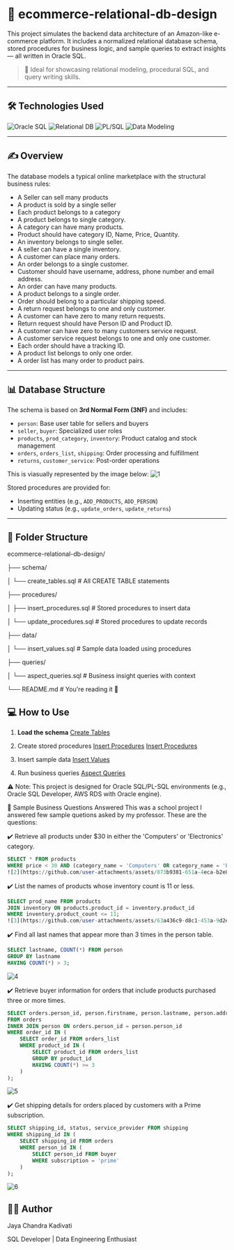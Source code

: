 # 🛒 ecommerce-relational-db-design

This project simulates the backend data architecture of an Amazon-like e-commerce platform. It includes a normalized relational database schema, stored procedures for business logic, and sample queries to extract insights — all written in Oracle SQL.

> 🎯 Ideal for showcasing relational modeling, procedural SQL, and query writing skills.

---

## 🛠️ Technologies Used

![Oracle SQL](https://img.shields.io/badge/SQL-Oracle-blue?logo=oracle)
![Relational DB](https://img.shields.io/badge/Database-3NF%20Relational%20Model-green)
![PL/SQL](https://img.shields.io/badge/PL--SQL-Stored%20Procedures-lightgrey)
![Data Modeling](https://img.shields.io/badge/ERD-Normalized%20Schema-purple)

---

## ✍️ Overview

The database models a typical online marketplace with the structural business rules:
- A Seller can sell many products
- A product is sold by a single seller
- Each product belongs to a category
- A product belongs to single category.
- A category can have many products.
- Product should have category ID, Name, Price, Quantity.
- An inventory belongs to single seller.
- A seller can have a single inventory.
- A customer can place many orders.
- An order belongs to a single customer.
- Customer should have username, address, phone number and email address.
- An order can have many products.
- A product belongs to a single order.
- Order should belong to a particular shipping speed.
- A return request belongs to one and only customer.
- A customer can have zero to many return requests.
- Return request should have Person ID and Product ID.
- A customer can have zero to many customers service request.
- A customer service request belongs to one and only one customer.
- Each order should have a tracking ID.
- A product list belongs to only one order.
- A order list has many order to product pairs.

---

## 📊 Database Structure

The schema is based on **3rd Normal Form (3NF)** and includes:

- `person`: Base user table for sellers and buyers
- `seller`, `buyer`: Specialized user roles
- `products`, `prod_category`, `inventory`: Product catalog and stock management
- `orders`, `orders_list`, `shipping`: Order processing and fulfillment
- `returns`, `customer_service`: Post-order operations

This is viasually represented by the image below:
![1](https://github.com/user-attachments/assets/59e95a9d-7878-469d-97bd-08612dbd6d6d)

Stored procedures are provided for:
- Inserting entities (e.g., `ADD_PRODUCTS`, `ADD_PERSON`)
- Updating status (e.g., `update_orders`, `update_returns`)

---


## 📁 Folder Structure

ecommerce-relational-db-design/

├── schema/

│ └── create_tables.sql # All CREATE TABLE statements

├── procedures/

│ ├── insert_procedures.sql # Stored procedures to insert data

│ └── update_procedures.sql # Stored procedures to update records

├── data/

│ └── insert_values.sql # Sample data loaded using procedures

├── queries/

│ └── aspect_queries.sql # Business insight queries with context

└── README.md # You're reading it 🙂


## 💻 How to Use

1. **Load the schema**
   [Create Tables](schema/create_tables.sql)
   
3. Create stored procedures
   [Insert Procedures](procedures/insert_procedures.sql)
   [Insert Procedures](procedures/update_procedures.sql)
   
5. Insert sample data
   [Insert Values](data/insert_values.sql)
   
7. Run business queries
   [Aspect Queries](queries/aspect_queries.sql)
   
⚠️ Note: This project is designed for Oracle SQL/PL-SQL environments (e.g., Oracle SQL Developer, AWS RDS with Oracle engine).

📌 Sample Business Questions Answered
   This was a school project I answered few sample quetions asked by my professor. These are the questions:

✔️ Retrieve all products under $30 in either the 'Computers' or 'Electronics' category.
  ```sql
SELECT * FROM products
WHERE price < 30 AND (category_name = 'Computers' OR category_name = 'Electronics');
![2](https://github.com/user-attachments/assets/873b9381-651a-4eca-b2e8-d1a389277f76)
```
✔️ List the names of products whose inventory count is 11 or less.
```sql
SELECT prod_name FROM products
JOIN inventory ON products.product_id = inventory.product_id
WHERE inventory.product_count <= 11;
![3](https://github.com/user-attachments/assets/63a436c9-d8c1-453a-9d2e-e1b4e0ee3133)
```
✔️ Find all last names that appear more than 3 times in the person table.
```sql
SELECT lastname, COUNT(*) FROM person
GROUP BY lastname
HAVING COUNT(*) > 3;
```
![4](https://github.com/user-attachments/assets/a5d78234-26ee-4c2d-a212-5c92a1d0b842)

✔️ Retrieve buyer information for orders that include products purchased three or more times.
```sql
SELECT orders.person_id, person.firstname, person.lastname, person.address
FROM orders
INNER JOIN person ON orders.person_id = person.person_id
WHERE order_id IN (
    SELECT order_id FROM orders_list
    WHERE product_id IN (
        SELECT product_id FROM orders_list
        GROUP BY product_id
        HAVING COUNT(*) >= 3
    )
);
```
![5](https://github.com/user-attachments/assets/5bfecf03-d721-4541-be27-3a5e55ac4262)

✔️ Get shipping details for orders placed by customers with a Prime subscription.
```sql
SELECT shipping_id, status, service_provider FROM shipping
WHERE shipping_id IN (
    SELECT shipping_id FROM orders
    WHERE person_id IN (
        SELECT person_id FROM buyer
        WHERE subscription = 'prime'
    )
);
```
![6](https://github.com/user-attachments/assets/d9a32d2e-a8ac-4976-964b-fecffe78b59a)



## 👨‍💻 Author

Jaya Chandra Kadivati

SQL Developer | Data Engineering Enthusiast
